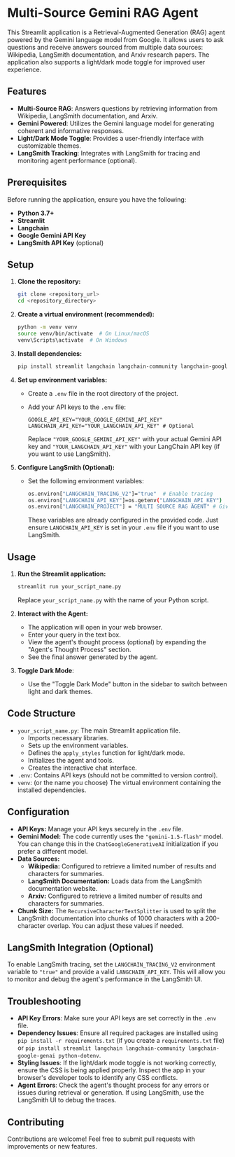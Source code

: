 # Multi-Source Gemini RAG Agent

This Streamlit application is a Retrieval-Augmented Generation (RAG) agent powered by the Gemini language model from Google. It allows users to ask questions and receive answers sourced from multiple data sources: Wikipedia, LangSmith documentation, and Arxiv research papers. The application also supports a light/dark mode toggle for improved user experience.

## Features

*   **Multi-Source RAG**: Answers questions by retrieving information from Wikipedia, LangSmith documentation, and Arxiv.
*   **Gemini Powered**: Utilizes the Gemini language model for generating coherent and informative responses.
*   **Light/Dark Mode Toggle**: Provides a user-friendly interface with customizable themes.
*   **LangSmith Tracking**: Integrates with LangSmith for tracing and monitoring agent performance (optional).

## Prerequisites

Before running the application, ensure you have the following:

*   **Python 3.7+**
*   **Streamlit**
*   **Langchain**
*   **Google Gemini API Key**
*   **LangSmith API Key** (optional)

## Setup

1.  **Clone the repository:**

    ```bash
    git clone <repository_url>
    cd <repository_directory>
    ```

2.  **Create a virtual environment (recommended):**

    ```bash
    python -m venv venv
    source venv/bin/activate  # On Linux/macOS
    venv\Scripts\activate  # On Windows
    ```

3.  **Install dependencies:**

    ```bash
    pip install streamlit langchain langchain-community langchain-google-genai python-dotenv
    ```

4.  **Set up environment variables:**

    *   Create a `.env` file in the root directory of the project.
    *   Add your API keys to the `.env` file:

        ```
        GOOGLE_API_KEY="YOUR_GOOGLE_GEMINI_API_KEY"
        LANGCHAIN_API_KEY="YOUR_LANGCHAIN_API_KEY" # Optional
        ```

        Replace `"YOUR_GOOGLE_GEMINI_API_KEY"` with your actual Gemini API key and `"YOUR_LANGCHAIN_API_KEY"` with your LangChain API key (if you want to use LangSmith).

5.  **Configure LangSmith (Optional):**

    *   Set the following environment variables:

        ```bash
        os.environ["LANGCHAIN_TRACING_V2"]="true"  # Enable tracing
        os.environ["LANGCHAIN_API_KEY"]=os.getenv("LANGCHAIN_API_KEY")  # Langsmith API key
        os.environ["LANGCHAIN_PROJECT"] = "MULTI SOURCE RAG AGENT" # Give your project a descriptive name in langsmith
        ```

        These variables are already configured in the provided code.  Just ensure `LANGCHAIN_API_KEY` is set in your `.env` file if you want to use LangSmith.

## Usage

1.  **Run the Streamlit application:**

    ```bash
    streamlit run your_script_name.py
    ```

    Replace `your_script_name.py` with the name of your Python script.

2.  **Interact with the Agent:**

    *   The application will open in your web browser.
    *   Enter your query in the text box.
    *   View the agent's thought process (optional) by expanding the "Agent's Thought Process" section.
    *   See the final answer generated by the agent.

3.  **Toggle Dark Mode**:

    *   Use the "Toggle Dark Mode" button in the sidebar to switch between light and dark themes.

## Code Structure

*   `your_script_name.py`: The main Streamlit application file.
    *   Imports necessary libraries.
    *   Sets up the environment variables.
    *   Defines the `apply_styles` function for light/dark mode.
    *   Initializes the agent and tools.
    *   Creates the interactive chat interface.
*   `.env`: Contains API keys (should not be committed to version control).
*   `venv`:  (or the name you choose) The virtual environment containing the installed dependencies.

## Configuration

*   **API Keys:** Manage your API keys securely in the `.env` file.
*   **Gemini Model:**  The code currently uses the `"gemini-1.5-flash"` model. You can change this in the `ChatGoogleGenerativeAI` initialization if you prefer a different model.
*   **Data Sources:**
    *   **Wikipedia:** Configured to retrieve a limited number of results and characters for summaries.
    *   **LangSmith Documentation:** Loads data from the LangSmith documentation website.
    *   **Arxiv:**  Configured to retrieve a limited number of results and characters for summaries.
*   **Chunk Size:** The `RecursiveCharacterTextSplitter` is used to split the LangSmith documentation into chunks of 1000 characters with a 200-character overlap. You can adjust these values if needed.

## LangSmith Integration (Optional)

To enable LangSmith tracing, set the `LANGCHAIN_TRACING_V2` environment variable to `"true"` and provide a valid `LANGCHAIN_API_KEY`.  This will allow you to monitor and debug the agent's performance in the LangSmith UI.

## Troubleshooting

*   **API Key Errors**: Make sure your API keys are set correctly in the `.env` file.
*   **Dependency Issues**: Ensure all required packages are installed using `pip install -r requirements.txt` (if you create a `requirements.txt` file) or `pip install streamlit langchain langchain-community langchain-google-genai python-dotenv`.
*   **Styling Issues**: If the light/dark mode toggle is not working correctly, ensure the CSS is being applied properly. Inspect the app in your browser's developer tools to identify any CSS conflicts.
*   **Agent Errors**: Check the agent's thought process for any errors or issues during retrieval or generation.  If using LangSmith, use the LangSmith UI to debug the traces.

## Contributing

Contributions are welcome!  Feel free to submit pull requests with improvements or new features.

